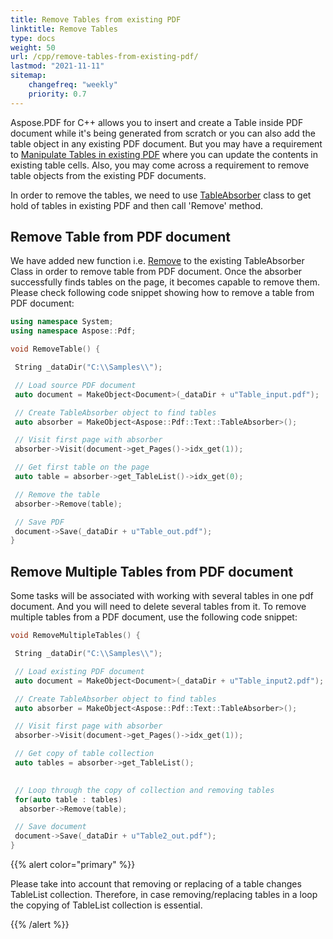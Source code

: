 ```yaml
---
title: Remove Tables from existing PDF
linktitle: Remove Tables
type: docs
weight: 50
url: /cpp/remove-tables-from-existing-pdf/
lastmod: "2021-11-11"
sitemap:
    changefreq: "weekly"
    priority: 0.7
---
```


Aspose.PDF for C++ allows you to insert and create a Table inside PDF document while it's being generated from scratch or you can also add the table object in any existing PDF document. But you may have a requirement to [Manipulate Tables in existing PDF](https://docs.aspose.com/pdf/cpp/manipulate-tables-in-existing-pdf/) where you can update the contents in existing table cells. Also, you may come across a requirement to remove table objects from the existing PDF documents.

In order to remove the tables, we need to use [TableAbsorber](https://apireference.aspose.com/pdf/cpp/class/aspose.pdf.text.absorbed_table) class to get hold of tables in existing PDF and then call 'Remove' method.

## Remove Table from PDF document

We have added new function i.e. [Remove](https://apireference.aspose.com/pdf/cpp/class/aspose.pdf.text.table_absorber#ace39006d8f44c9cb776ee26281a1cbb3) to the existing TableAbsorber Class in order to remove table from PDF document. Once the absorber successfully finds tables on the page, it becomes capable to remove them. Please check following code snippet showing how to remove a table from PDF document:

```cpp
using namespace System;
using namespace Aspose::Pdf;

void RemoveTable() {

 String _dataDir("C:\\Samples\\");

 // Load source PDF document
 auto document = MakeObject<Document>(_dataDir + u"Table_input.pdf");

 // Create TableAbsorber object to find tables
 auto absorber = MakeObject<Aspose::Pdf::Text::TableAbsorber>();

 // Visit first page with absorber
 absorber->Visit(document->get_Pages()->idx_get(1));

 // Get first table on the page
 auto table = absorber->get_TableList()->idx_get(0);

 // Remove the table
 absorber->Remove(table);

 // Save PDF
 document->Save(_dataDir + u"Table_out.pdf");
}
```

## Remove Multiple Tables from PDF document

Some tasks will be associated with working with several tables in one pdf document.
And you will need to delete several tables from it. To remove multiple tables from a PDF document, use the following code snippet:

```cpp
void RemoveMultipleTables() {

 String _dataDir("C:\\Samples\\");

 // Load existing PDF document
 auto document = MakeObject<Document>(_dataDir + u"Table_input2.pdf");

 // Create TableAbsorber object to find tables
 auto absorber = MakeObject<Aspose::Pdf::Text::TableAbsorber>();

 // Visit first page with absorber
 absorber->Visit(document->get_Pages()->idx_get(1));

 // Get copy of table collection
 auto tables = absorber->get_TableList();
 

 // Loop through the copy of collection and removing tables
 for(auto table : tables)
  absorber->Remove(table);

 // Save document
 document->Save(_dataDir + u"Table2_out.pdf");
}
```

{{% alert color="primary" %}}

Please take into account that removing or replacing of a table changes TableList collection. Therefore, in case removing/replacing tables in a loop the copying of TableList collection is essential.

{{% /alert %}}
